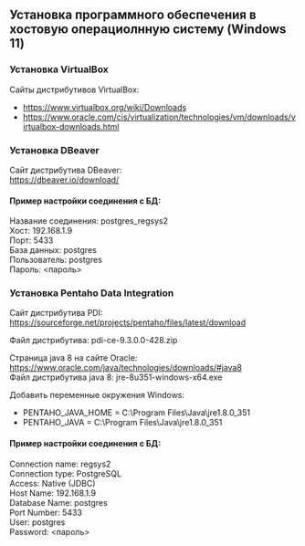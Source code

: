 ## Установка программного обеспечения в хостовую операциолнную систему (Windows 11) ##

### Установка VirtualBox ###
Сайты дистрибутивов VirtualBox:  
* https://www.virtualbox.org/wiki/Downloads  
* https://www.oracle.com/cis/virtualization/technologies/vm/downloads/virtualbox-downloads.html  

### Установка DBeaver ###
Сайт дистрибутива DBeaver:  
https://dbeaver.io/download/ 

#### Пример настройки соединения с БД: ####  
Название соединения: postgres_regsys2  
Хост: 192.168.1.9  
Порт: 5433  
База данных: postgres  
Пользователь: postgres  
Пароль: <пароль>  

### Установка Pentaho Data Integration ###
Сайт дистрибутива PDI:  
https://sourceforge.net/projects/pentaho/files/latest/download  

Файл дистрибутива: pdi-ce-9.3.0.0-428.zip  

Страница java 8 на сайте Oracle:  
https://www.oracle.com/java/technologies/downloads/#java8  
Файл дистрибутива java 8: jre-8u351-windows-x64.exe  

Добавить переменные окружения Windows:  
* PENTAHO_JAVA_HOME = C:\Program Files\Java\jre1.8.0_351  
* PENTAHO_JAVA = C:\Program Files\Java\jre1.8.0_351  

#### Пример настройки соединения с БД: #### 
Connection name: regsys2  
Connection type: PostgreSQL  
Access: Native (JDBC)  
Host Name: 192.168.1.9   
Database Name: postgres  
Port Number: 5433  
User: postgres  
Password: <пароль>  
